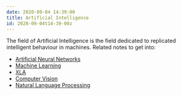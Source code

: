 ```yaml
---
date: 2020-09-04 14:39:00
title: Artificial Intelligence
id: 2020-09-04t14-39-00z
---
```


The field of Artificial Intelligence is the field dedicated to replicated
intelligent behaviour in machines. Related notes to get into:

- [Artificial Neural Networks](./2021-04-26t18-14-48z.md)
- [Machine Learning](./2021-09-09t10-48-40z.md)
- [XLA](./2020-10-08t15-21-35z.md)
- [Computer Vision](./2021-09-25t17-12-58z.md)
- [Natural Language Processing](./2021-12-20t10-52-27z)
